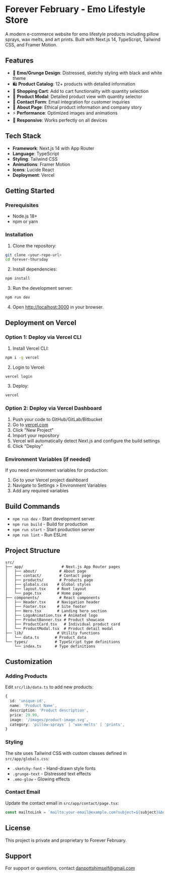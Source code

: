 # Forever February - Emo Lifestyle Store

A modern e-commerce website for emo lifestyle products including pillow sprays, wax melts, and art prints. Built with Next.js 14, TypeScript, Tailwind CSS, and Framer Motion.

## Features

- 🎨 **Emo/Grunge Design**: Distressed, sketchy styling with black and white theme
- 🛍️ **Product Catalog**: 12+ products with detailed information
- 🛒 **Shopping Cart**: Add to cart functionality with quantity selection
- 📱 **Product Modal**: Detailed product view with quantity selector
- 📧 **Contact Form**: Email integration for customer inquiries
- 📖 **About Page**: Ethical product information and company story
- ⚡ **Performance**: Optimized images and animations
- 📱 **Responsive**: Works perfectly on all devices

## Tech Stack

- **Framework**: Next.js 14 with App Router
- **Language**: TypeScript
- **Styling**: Tailwind CSS
- **Animations**: Framer Motion
- **Icons**: Lucide React
- **Deployment**: Vercel

## Getting Started

### Prerequisites

- Node.js 18+ 
- npm or yarn

### Installation

1. Clone the repository:
```bash
git clone <your-repo-url>
cd forever-thursday
```

2. Install dependencies:
```bash
npm install
```

3. Run the development server:
```bash
npm run dev
```

4. Open [http://localhost:3000](http://localhost:3000) in your browser.

## Deployment on Vercel

### Option 1: Deploy via Vercel CLI

1. Install Vercel CLI:
```bash
npm i -g vercel
```

2. Login to Vercel:
```bash
vercel login
```

3. Deploy:
```bash
vercel
```

### Option 2: Deploy via Vercel Dashboard

1. Push your code to GitHub/GitLab/Bitbucket
2. Go to [vercel.com](https://vercel.com)
3. Click "New Project"
4. Import your repository
5. Vercel will automatically detect Next.js and configure the build settings
6. Click "Deploy"

### Environment Variables (if needed)

If you need environment variables for production:

1. Go to your Vercel project dashboard
2. Navigate to Settings > Environment Variables
3. Add any required variables

## Build Commands

- `npm run dev` - Start development server
- `npm run build` - Build for production
- `npm run start` - Start production server
- `npm run lint` - Run ESLint

## Project Structure

```
src/
├── app/                 # Next.js App Router pages
│   ├── about/          # About page
│   ├── contact/        # Contact page
│   ├── products/       # Products page
│   ├── globals.css    # Global styles
│   ├── layout.tsx     # Root layout
│   └── page.tsx       # Home page
├── components/         # React components
│   ├── Header.tsx     # Navigation header
│   ├── Footer.tsx     # Site footer
│   ├── Hero.tsx       # Landing hero section
│   ├── LogoAnimation.tsx # Animated logo
│   ├── ProductBanner.tsx # Product showcase
│   ├── ProductCard.tsx   # Individual product card
│   └── ProductModal.tsx  # Product detail modal
├── lib/               # Utility functions
│   └── data.ts       # Product data
└── types/            # TypeScript type definitions
    └── index.ts      # Type definitions
```

## Customization

### Adding Products

Edit `src/lib/data.ts` to add new products:

```typescript
{
  id: 'unique-id',
  name: 'Product Name',
  description: 'Product description',
  price: 29.99,
  image: '/images/product-image.svg',
  category: 'pillow-sprays' | 'wax-melts' | 'prints',
}
```

### Styling

The site uses Tailwind CSS with custom classes defined in `src/app/globals.css`:

- `.sketchy-font` - Hand-drawn style fonts
- `.grunge-text` - Distressed text effects
- `.emo-glow` - Glowing effects

### Contact Email

Update the contact email in `src/app/contact/page.tsx`:

```typescript
const mailtoLink = `mailto:your-email@example.com?subject=${subject}&body=${body}`
```

## License

This project is private and proprietary to Forever February.

## Support

For support or questions, contact danpottshimself@gmail.com

